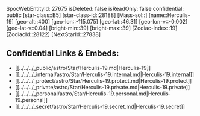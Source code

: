 ﻿---
location: [46.31,115.075,400]
type: Star
tags:
- astro/Star

---
SpocWebEntityId: 27675
isDeleted: false
isReadOnly: false
confidential: public
[star-class::B5]
[star-class-id::28188]
[Mass-sol::]
[name::Herculis-19]
[geo-alt::400]
[geo-lon::-115.075]
[geo-lat::46.31]
[geo-lon-v::-0.002]
[geo-lat-v::0.04]
[bright-min::39]
[bright-max::39]
[Zodiac-index::19]
[ZodiacId::28122]
[NextStarId::27838]



## Confidential Links & Embeds: 
- [[../../../_public/astro/Star/Herculis-19.md|Herculis-19]] 
- [[../../../_internal/astro/Star/Herculis-19.internal.md|Herculis-19.internal]] 
- [[../../../_protect/astro/Star/Herculis-19.protect.md|Herculis-19.protect]] 
- [[../../../_private/astro/Star/Herculis-19.private.md|Herculis-19.private]] 
- [[../../../_personal/astro/Star/Herculis-19.personal.md|Herculis-19.personal]] 
- [[../../../_secret/astro/Star/Herculis-19.secret.md|Herculis-19.secret]]

